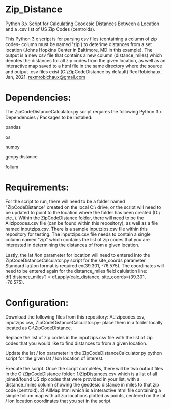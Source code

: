 # Zip_Distance
Python 3.x Script for Calculating Geodesic Distances Between a Location and a .csv list of US Zip Codes (centroids).

This Python 3.x script is for parsing csv files (containing a column of zip codes- column must be named 'zip') to 
deterime distances from a set location (Johns Hopkins Center in Baltimore, MD in this example). The output is a new csv file that 
contains a new column (distance_miles) which denotes the distances for all zip codes from the given location, as well as an
interactive map saved to a html file in the same directory where the source and output .csv files exist (C:\ZipCodeDistance by default)
Rex Robichaux, Jan, 2021. rexmrobichaux@gmail.com


# Dependencies:
The ZipCodeDistanceCalculator.py script requires the following Python 3.x Dependencies / Packages to be installed:

pandas

os

numpy

geopy.distance

folium


# Requirements: 
For the script to run, there will need to be a folder named "ZipCodeDistance" created on the local C:\ drive, or the script will need to
be updated to point to the location where the folder has been created (D:\ etc.,). Within the ZipCodeDistance folder, there will need to 
be the Allzipcodes.csv file (can be found within this repository), as well as a file named inputzips.csv. There is a sample inputzips.csv
file within this repository for testing. The inputzips.csv file needs to contain a single column named "zip" which contains the list of 
zip codes that you are interested in determining the distances of from a given location. 

Lastly, the lat /lon parameter for location will need to entered into the ZipCodeDistanceCalculator.py script for the site_coords parameter. 
Standard lat/lon format is required ex(39.301, -76.575). The coordinates will need to be entered again for the distance_miles field calulation line: 
df['distance_miles'] = df.apply(calc_distance, site_coords=(39.301, -76.575).

# Configuration:
Download the following files from this repository: ALlzipcodes.csv, inputzips.csv, ZipCodeDistanceCalculator.py- place them in a folder locally located
as C:\ZipCodeDistance.

Replace the list of zip codes in the inputzips.csv file with the list of zip codes that you would like to find distances to from a given location.

Update the lat / lon parameter in the ZipCodeDistanceCalculator.py python script for the given lat / lon location of interest. 

Execute the script. Once the script completes, there will be two output files in the C:\ZipCodeDistance folder:
1)ZipDistances.csv which is a list of all joined/found US zip codes that were provided in your list, with a distance_miles column showing the geodesic
distance in miles to that zip code (centroid).
2) AllMap.html which is a interactive html file containing a simple folium map with all zip locations plotted as points, centered on the lat / lon
location coordinates that you set in the script. 

